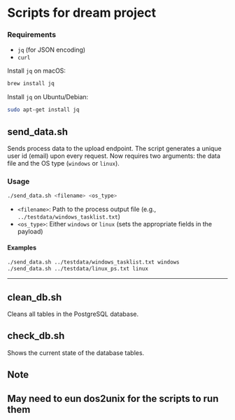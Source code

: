 # Scripts for dream project

### Requirements
- `jq` (for JSON encoding)
- `curl`

Install `jq` on macOS:
```sh
brew install jq
```
Install `jq` on Ubuntu/Debian:
```sh
sudo apt-get install jq
```

## send_data.sh

Sends process data to the upload endpoint. 
The script generates a unique user id (email) upon every request.
Now requires two arguments: the data file and the OS type (`windows` or `linux`).

### Usage

```sh
./send_data.sh <filename> <os_type>
```
- `<filename>`: Path to the process output file (e.g., `../testdata/windows_tasklist.txt`)
- `<os_type>`: Either `windows` or `linux` (sets the appropriate fields in the payload)

#### Examples
```sh
./send_data.sh ../testdata/windows_tasklist.txt windows
./send_data.sh ../testdata/linux_ps.txt linux
```
---

## clean_db.sh
Cleans all tables in the PostgreSQL database.

## check_db.sh
Shows the current state of the database tables.

## Note
May need to eun dos2unix for the scripts to run them
---